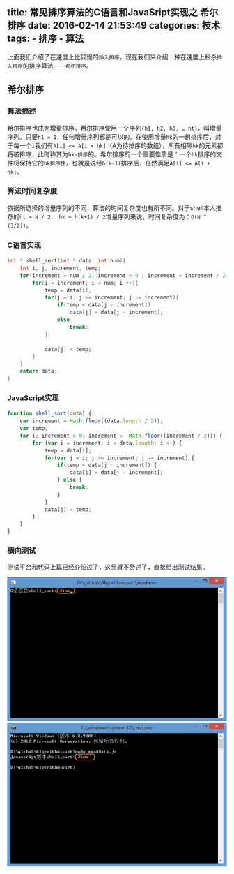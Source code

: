 title: 常见排序算法的C语言和JavaSript实现之 希尔排序
date: 2016-02-14 21:53:49
categories: 技术
tags:
	- 排序
	- 算法
---
上面我们介绍了在速度上比较慢的`插入排序`，现在我们来介绍一种在速度上秒杀`插入排序`的排序算法——`希尔排序`。
## 希尔排序
### 算法描述
希尔排序也成为增量排序。希尔排序使用一个序列`{h1, h2, h3, … ht}`，叫增量序列。只要`h1 = 1`，任何增量序列都是可以的。在使用增量`hk`的一趟排序后，对于每一个`i`我们有`A[i] <= A[i + hk]`（A为待排序的数组），所有相隔`hk`的元素都将被排序，此时称其为`hk-排序`的。希尔排序的一个重要性质是：一个`hk`排序的文件将保持它的`hk排序性`，也就是说经`h(k-1)`排序后，任然满足`A[i] <= A[i + hk]`。
### 算法时间复杂度
依据所选择的增量序列的不同，算法的时间复杂度也有所不同。对于shell本人推荐的`ht = N / 2， hk = h(k+1) / 2`增量序列来说，时间复杂度为：`O(N ^ (3/2))`。
### C语言实现
```c 
int * shell_sort(int * data, int num){
	int i, j, increment, temp;
	for(increment = num / 2; increment > 0 ; increment = increment / 2){
		for(i = increment; i < num; i ++){
			temp = data[i];
			for(j = i; j >= increment; j -= increment){
				if(temp < data[j - increment])
					data[j] = data[j - increment];
				else
					break;
			}

			data[j] = temp;
		}  
	}
	return data;
}
```
### JavaScript实现
```javascript
function shell_sort(data) {
    var increment = Math.floor((data.length / 2));
    var temp;
    for (; increment > 0; increment =  Math.floor((increment / 2))) {
        for (var i = increment; i < data.length; i ++) {
            temp = data[i];
            for(var j = i; j >= increment; j -= increment) {
                if(temp < data[j - increment]) {
                    data[j] = data[j - increment];
                } else {
                    break;
                }
            }
            data[j] = temp;
        }
    }
}
```
### 横向测试
测试平台和代码上篇已经介绍过了，这里就不赘述了，直接给出测试结果。

![C语言希尔排序](/images/blog/20160214/3.png)
![JavaScript语言希尔排序](/images/blog/20160214/4.png)
